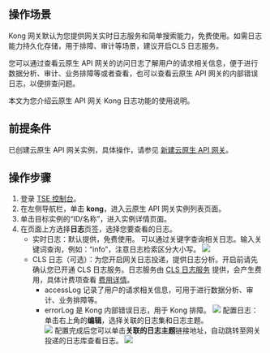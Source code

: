 ## 操作场景

Kong 网关默认为您提供网关实时日志服务和简单搜索能力，免费使用。如需日志能力持久化存储，用于排障、审计等场景，建议开启CLS 日志服务。

您可以通过查看云原生 API 网关的访问日志了解用户的请求相关信息，便于进行数据分析、审计、业务排障等或者查看，也可以查看云原生 API 网关的内部错误日志，以便排查问题。

本文为您介绍云原生 API 网关 Kong 日志功能的使用说明。



## 前提条件

已创建云原生 API 网关实例，具体操作，请参见 [新建云原生 API 网关](https://cloud.tencent.com/document/product/1364/72495#create)。



## 操作步骤

1. 登录 [TSE 控制台](https://console.cloud.tencent.com/tse)。
2. 在左侧导航栏，单击 **kong**，进入云原生 API 网关实例列表页面。
3. 单击目标实例的“ID/名称”，进入实例详情页面。
4. 在页面上方选择**日志**页签，选择您要查看的日志。
   - 实时日志：默认提供，免费使用。 可以通过关键字查询相关日志。输入关键词查询，例如：“info”，注意日志检索区分大小写。
![](https://qcloudimg.tencent-cloud.cn/raw/d23deb0a559122dd8b98492f5c897fbd.png)
   - CLS 日志（可选）：为您开启网关日志投递，提供日志分析。开启前请先确认您已开通 CLS 日志服务。日志服务由 [CLS 日志服务](https://console.cloud.tencent.com/cls) 提供，会产生费用，具体计费项查看 [费用详情](https://cloud.tencent.com/document/product/614/45803)。
     - accessLog 记录了用户的请求相关信息，可用于进行数据分析、审计、业务排障等。
     - errorLog 是 Kong 内部错误日志，用于 Kong 排障。
![](https://qcloudimg.tencent-cloud.cn/raw/0a162674c03d1e0b89870417334046d7.png)
     配置日志：单击右上角的**编辑**，选择关联的日志集和日志主题。      
![](https://qcloudimg.tencent-cloud.cn/raw/12926f47b43e7b51f484b40d4999b53f.png)
配置完成后您可以单击**关联的日志主题**链接地址，自动跳转至网关投递的日志库查看日志。
![](https://qcloudimg.tencent-cloud.cn/raw/d4eddce88b2ab4583c9205dac5e2e47d.png)

